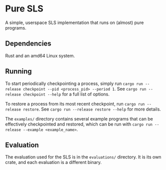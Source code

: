 # Pure SLS
A simple, userspace SLS implementation that runs on (almost) pure programs.

## Dependencies
Rust and an amd64 Linux system.

## Running
To start periodically checkpointing a process, simply run `cargo run --release checkpoint --pid <process_pid> --period 1`. 
See `cargo run --release checkpoint --help` for a full list of options.

To restore a process from its most recent checkpoint, run `cargo run --release restore`. 
See `cargo run --release restore --help` for more details.

The `examples/` directory contains several example programs that can be effectively checkpointed and restored, which can be run with `cargo run --release --example <example_name>`. 

## Evaluation
The evaluation used for the SLS is in the `evaluations/` directory. It is its own crate, and each evaluation is a different binary. 
